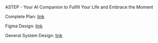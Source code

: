 ASTEP - Your AI Companion to Fulfill Your Life and Embrace the Moment

Complete Plan: [link](https://docs.google.com/document/d/1nr0Ld_mxX41cQNUTgtvx-MWK3_mwpmD31EJ1Nff5yJ4/edit#heading=h.u8zx7nswkmlk)

Figma Design: [link](https://www.figma.com/design/WZ4Hk7i8J06Xn3SxSV0Oa2/STEP?t=gSjchVD8eGMdMaZL-0)

General System Design: [link](https://excalidraw.com/#json=b95NnAkQgbp3HH4pu5tIL,WhHcRvoCeaLgCtQVajE_qw)
